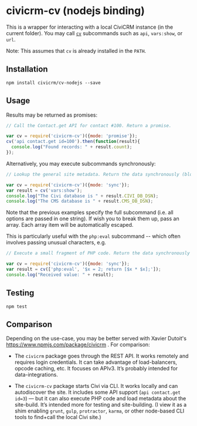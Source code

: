 # civicrm-cv (nodejs binding)

This is a wrapper for interacting with a local CiviCRM instance (in the
current folder).  You may call [`cv`](https://github.com/civicrm/cv)
subcommands such as `api`, `vars:show`, or `url`.

Note: This assumes that `cv` is already installed in the `PATH`.

## Installation

```
npm install civicrm/cv-nodejs --save
```

## Usage

Results may be returned as promises:

```javascript
// Call the Contact.get API for contact #100. Return a promise.

var cv = require('civicrm-cv')({mode: 'promise'});
cv('api contact.get id=100').then(function(result){
  console.log("Found records: " + result.count);
});
```

Alternatively, you may execute subcommands synchronously:

```javascript
// Lookup the general site metadata. Return the data synchronously (blocking I/O).

var cv = require('civicrm-cv')({mode: 'sync'});
var result = cv('vars:show');
console.log("The Civi database is " + result.CIVI_DB_DSN);
console.log("The CMS database is " + result.CMS_DB_DSN);
```

Note that the previous examples specify the full subcommand (i.e.  all
options are passed in one string).  If wish you to break them up, pass an
array.  Each array item will be automatically escaped.

This is particularly useful with the `php:eval` subcommand -- which often
involves passing unusual characters, e.g.

```javascript
// Execute a small fragment of PHP code. Return the data synchronously (blocking I/O).

var cv = require('civicrm-cv')({mode: 'sync'});
var result = cv(['php:eval', '$x = 2; return [$x * $x];']);
console.log("Received value: " + result);
```

## Testing

```
npm test
```

## Comparison

Depending on the use-case, you may be better served with Xavier Dutoit's https://www.npmjs.com/package/civicrm . For comparison:

 * The `civicrm` package goes through the REST API. It works remotely and requires login credentials. It can take advantage of load-balancers, opcode caching, etc. It focuses on APIv3. It’s probably intended for data-integrations.

 * The `civicrm-cv` package starts Civi via CLI. It works locally and can autodiscover the site. It includes some API support (`api contact.get id=3`) — but it can also execute PHP code and load metadata about the site-build. It’s intended more for testing and site-building. (I view it as a shim enabling `grunt`, `gulp`, `protractor`, `karma`, or other node-based CLI tools to find+call the local Civi site.)
